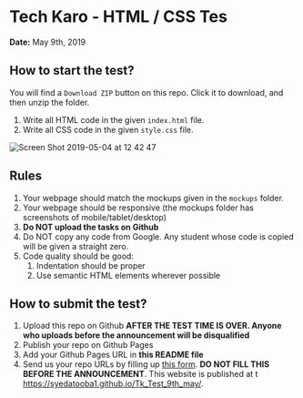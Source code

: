 # Tech Karo - HTML / CSS Tes

**Date:** May 9th, 2019

## How to start the test?
You will find a `Download ZIP` button on this repo. Click it to download, and then unzip the folder.

1. Write all HTML code in the given `index.html` file.
2. Write all CSS code in the given `style.css` file.

![Screen Shot 2019-05-04 at 12 42 47](https://user-images.githubusercontent.com/10798986/57175897-c3147f80-6e6a-11e9-9ab8-214be2f3cc4d.png)


## Rules

1. Your webpage should match the mockups given in the `mockups` folder.
2. Your webpage should be responsive (the mockups folder has screenshots of mobile/tablet/desktop)
3. **Do NOT upload the tasks on Github**
4. Do NOT copy any code from Google. Any student whose code is copied will be given a straight zero.
5. Code quality should be good:
   1. Indentation should be proper
   2. Use semantic HTML elements wherever possible

## How to submit the test?

1. Upload this repo on Github **AFTER THE TEST TIME IS OVER. Anyone who uploads before the announcement will be disqualified**
2. Publish your repo on Github Pages
3. Add your Github Pages URL in **this README file**
4. Send us your repo URLs by filling up [this form](https://forms.gle/fnZHhApfAC95Kb7VA). **DO NOT FILL THIS BEFORE THE ANNOUNCEMENT**.
This website is published at t https://syedatooba1.github.io/Tk_Test_9th_may/.

